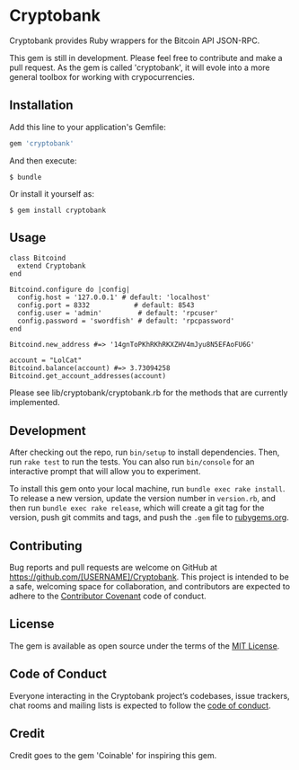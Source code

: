 # Cryptobank

Cryptobank provides Ruby wrappers for the Bitcoin API JSON-RPC.

This gem is still in development. Please feel free to contribute and make a pull request. As the gem is called 'cryptobank', it will evole into a more general toolbox for working with crypocurrencies.


## Installation

Add this line to your application's Gemfile:

```ruby
gem 'cryptobank'
```

And then execute:

    $ bundle

Or install it yourself as:

    $ gem install cryptobank

## Usage

```
class Bitcoind
  extend Cryptobank
end

Bitcoind.configure do |config|
  config.host = '127.0.0.1' # default: 'localhost'
  config.port = 8332           # default: 8543
  config.user = 'admin'         # default: 'rpcuser'
  config.password = 'swordfish' # default: 'rpcpassword'
end

Bitcoind.new_address #=> '14gnToPKhRKhRKXZHV4mJyu8N5EFAoFU6G'

account = "LolCat"
Bitcoind.balance(account) #=> 3.73094258
Bitcoind.get_account_addresses(account)
```

Please see lib/cryptobank/cryptobank.rb for the methods that are currently implemented.

## Development

After checking out the repo, run `bin/setup` to install dependencies. Then, run `rake test` to run the tests. You can also run `bin/console` for an interactive prompt that will allow you to experiment.

To install this gem onto your local machine, run `bundle exec rake install`. To release a new version, update the version number in `version.rb`, and then run `bundle exec rake release`, which will create a git tag for the version, push git commits and tags, and push the `.gem` file to [rubygems.org](https://rubygems.org).

## Contributing

Bug reports and pull requests are welcome on GitHub at https://github.com/[USERNAME]/Cryptobank. This project is intended to be a safe, welcoming space for collaboration, and contributors are expected to adhere to the [Contributor Covenant](http://contributor-covenant.org) code of conduct.

## License

The gem is available as open source under the terms of the [MIT License](https://opensource.org/licenses/MIT).

## Code of Conduct

Everyone interacting in the Cryptobank project’s codebases, issue trackers, chat rooms and mailing lists is expected to follow the [code of conduct](https://github.com/[USERNAME]/Cryptobank/blob/master/CODE_OF_CONDUCT.md).

## Credit

Credit goes to the gem 'Coinable' for inspiring this gem.

